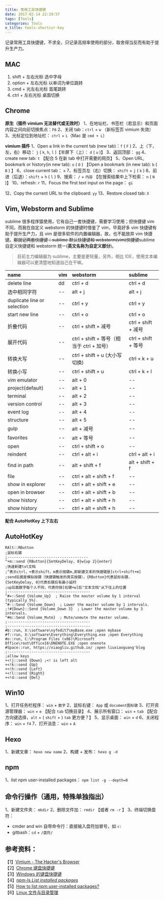 ```yaml
---
title: 常用工具快捷键
date: 2017-02-14 22:19:57
tags: [Tools]
categories: Tools
e_title: tools-shortcur-key
---
```


记录常用工具快捷键，不求全，只记录高频率使用的部分，取舍得当反而有助于提升生产力。

## MAC

1. shift + 左右光标 选中字母
2. option + 左右光标 以单词为单位跳转
3. cmd + 光左右光标 首尾跳转
4. ctrl + 左右光标 桌面切换

## Chrome

**原生（插件 vimium 无法替代或无效时）**
1、在地址栏、书签栏（若显示）和页面内容之间向前切换焦点：`F6`
2、关闭 tab：`ctrl` + `w` （新标签页 vimium 失效）
3、光标定位到地址栏： `ctrl` + `L`（Mac 是 `cmd + L`）

**vimium 插件**
1、Open a link in the current tab (new tab)：`f` ( `F` )
2、上（下，左，右）移动： `j` ( `k`, `h`, `l` )【半屏下（上）： `d` ( `u` )】
3、返回顶部： `gg`
4、create new tab: `t` 【配合 5 在新 tab 中打开需要的网页】
5、Open URL, bookmark or history(in new tab): `o` ( `O` ) 【Open a bookmark (in new tab): `b` ( `B` ) 】
6、close current tab： `x`
7、标签页左（右）切换： `shift` + `j` ( `k` )
8、前进（后退）：`shift` + `h` ( `l` )
9、搜索： `/` + `内容` 【在搜索结果中上下检索： `n` ( `N` )】
10、refresh: `r`
11、Focus the first text input on the page： `gi`

<!-- more -->

12、Copy the current URL to the clipboard: `yy`
13、Restore closed tab: `X`


## Vim, Webstorm and Sublime

sublime 很多程序猿使用，它有自己一套快捷键，需要学习使用；但快捷键 vim 不同，而我在自定义 webstorm 的快捷键时借鉴了 vim，毕竟好多 vim 快捷键有助于提升生产力，且 vim 是很多软件的内置编辑器，故，也不能放弃 vim 快捷键。~~那就记两套快捷键：sublime 默认快捷键和 webstorm(vim)快捷键~~sublime 自定义快捷键和 webstorm 统一(**英文名称为自定义部分**)。

> 目前主力编辑器为 sublime，主要是更轻量，另外，相比 IDE，使用文本编辑器可以更清楚地知道自己在干嘛。

| name                        | vim | webstorm                                  | sublime             |
| :-------------------------- | :-- | :---------------------------------------- | :------------------ |
| delete line                 | dd  | ctrl + d                                  | ctrl + d            |
| 选中相同字符                | --  | alt + j                                   | alt + j             |
| duplicate line or selection | --  | ctrl + y                                  | ctrl + y            |
| start new line              | --  | ctrl + o                                  | ctrl + o            |
| 折叠代码                    | --  | ctrl + shift + 减号                       | ctrl + shift + 减号 |
| 展开代码                    | --  | ctrl + shift + 等号（相当于 ctrl + 加号） | ctrl + shift + 等号 |
| 转换大写                    | --  | ctrl + shift + u (大小写切换)             | ctrl + k + u        |
| 转换小写                    | --  | ctrl + shift + u                          | ctrl + k + l        |
| vim emulator                | --  | alt + 0                                   | --                  |
| project(default)            | --  | alt + 1                                   | --                  |
| terminal                    | --  | alt + 2                                   | --                  |
| version control             | --  | alt + 3                                   | --                  |
| event log                   | --  | alt + 4                                   | --                  |
| structure                   | --  | alt + 5                                   | --                  |
| gulp                        | --  | alt + 减号                                | --                  |
| favorites                   | --  | alt + 等号                                | --                  |
| open                        | --  | ctrl + shift + o                          | --                  |
| reindent                    | --  | ctrl + alt + i                            | ctrl + alt + i      |
| find in path                | --  | alt + shift + f                           | alt + shift + f     |
| file                        | --  | ctrl + alt + shift + f                    | --                  |
| show in explorer            | --  | ctrl + alt + shift + e                    | --                  |
| open in browser             | --  | ctrl + alt + shift + b                    | --                  |
| show history                | --  | ctrl + alt + shift + h                    | --                  |
| show history                | --  | ctrl + alt + shift + h                    | --                  |

**配合 AutoHotKey 上下左右**

## AutoHotKey

```
RAlt::RButton
;鼠标右键
;-------------------------------------
^+m::send {RButton}{SetKeyDelay, 0}w{up 2}{enter}
;快速新建txt文档
;^表示ctrl，+表示shift，m表示按键m,即新建文本的快捷键是[ctrl+shift+m]
;send后面是模拟按键（快捷键触发的真实按键），{RButton}代表鼠标右键，{SetKeyDelay, 0}代表右键后有最小延时
;up后面数字每个人不同，代表你按[右键+w]后"文本文档"从下往上的位置
;--------------------------------------
^#=::Send {Volume_Up}  ; Raise the master volume by 1 interval (typically 5%).
^#-::Send {Volume_Down}  ; Lower the master volume by 1 intervals.
;!#{Down}::Send {Volume_Down 3}  ; Lower the master volume by 3 intervals.
^#m::Send {Volume_Mute}  ; Mute/unmute the master volume.
;--------------------------------------
;--------------------------------------
#b::run, X:\software\nyfedit7\myBase.exe ;open mybase
#f::run, X:\software\Everything\Everything.exe ;open Everything
#o::run, C:\Program Files (x86)\Microsoft Office\root\Office16\ONENOTE.EXE ;open onenote
#Space::run, https://xiaogliu.github.io/ ;open liuxiaoguang'blog
;--------------------------------------
;allow keys
+<!j::send {Down} ;<! is left alt
+<!k::send {Up}
+<!h::send {Left}
+<!l::send {Right}
+<!d::send {Del}
```

## Win10

1、打开任务栏程序： `win` + `数字`
2、鼠标右键： `App` 或 `document图标键`
3、打开资源管理器： `win` + `e` 【配合 `tab` 切换目录】
4、展示所有窗口： `win` + `tab` 【配合方向键选择，`alt` + ( `shift` + ) `tab` 更方便？】
5、显示桌面： `win` + `d`
6、关闭程序： `win` + `f4`
7、打开消息： `win` + `A`

## Hexo

1、新建文章： `hexo new name`
2、构建 + 发布： `hexo g -d`

## npm

1、list npm user-installed packages： `npm list -g --depth=0`

## 命令行操作（通用，特殊单独指出）

1、新建文件夹： `mkdir`
2、删除文件加： `rmdir` 【或者 `rm -r` 】
3、终端切换盘符：

- cmder and win 自带命令行：直接输入盘符加冒号，如 `c:`
- gitbash：`cd` + `/盘符/`

## 参考资料：

【1】[Vimium - The Hacker's Browser](https://github.com/philc/vimium#keyboard-bindings)  
【2】[Chrome 键盘快捷键](https://support.google.com/chrome/answer/157179?hl=zh-Hans)  
【3】[Windows 的键盘快捷键](https://support.microsoft.com/zh-cn/help/126449/keyboard-shortcuts-for-windows)  
【4】[npm-ls _List installed packages_](https://docs.npmjs.com/cli/ls)  
【5】[How to list npm user-installed packages?](http://stackoverflow.com/questions/17937960/how-to-list-npm-user-installed-packages)  
【6】[Linux 文件与目录管理](http://www.w3cschool.cn/linux/linux-file-content-manage.html)
